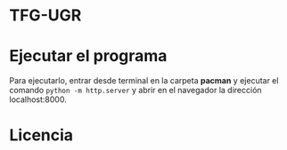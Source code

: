 # TFG-UGR

# Ejecutar el programa

Para ejecutarlo, entrar desde terminal en la carpeta **pacman** y ejecutar el comando `python -m http.server`  y abrir en el navegador la dirección localhost:8000.

# Licencia
